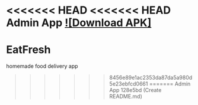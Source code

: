 <<<<<<< HEAD
<<<<<<< HEAD
Admin App
[![Download APK]](https://github.com/shizen-57/AdminAPP/releases/tag/v1.0.0)
=======
# EatFresh
homemade food delivery app
>>>>>>> 8456e89e1ac2353da87da5a980d5e23ebfcd0661
=======
Admin App
>>>>>>> 128e5bd (Create README.md)
